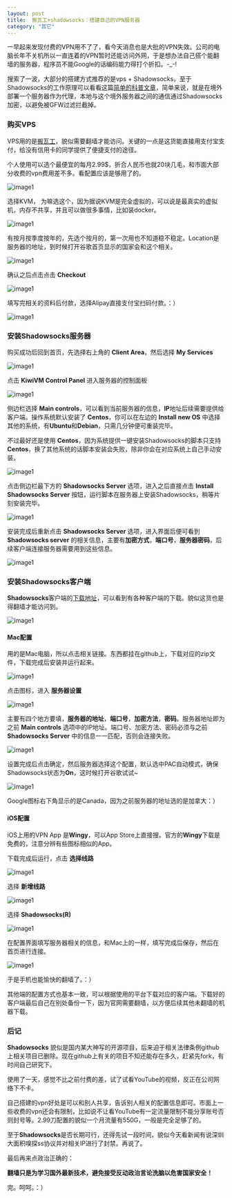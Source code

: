 ```yaml
---
layout: post
title:  搬瓦工+shadowsocks：搭建自己的VPN服务器
category: "其它"
---
```


一早起来发现付费的VPN用不了了，看今天消息也是大批的VPN失效。公司的电脑长年不关机所以一直连着的VPN暂时还能访问外网，于是想办法自己搭个能翻墙的服务器，程序员不能Google的话编码能力得打个折扣。-_-!

搜索了一波，大部分的搭建方式推荐的是vps + Shadowsocks，至于Shadowsocks的工作原理可以看看这篇[简单的科普文章](https://vc2tea.com/whats-shadowsocks/)，简单来说，就是在境外部署一个服务器作为代理，本地与这个境外服务器之间的通信通过Shadowsocks加密，以避免被GFW过滤拦截掉。

### 购买VPS

VPS用的是[搬瓦工](https://bandwagonhost.com)，貌似需要翻墙才能访问。关键的一点是这货能直接用支付宝支付，给没有信用卡的同学提供了便捷支付的途径。

个人使用可以选个最便宜的每月2.99$，折合人民币也就20块几毛，和市面大部分收费的vpn费用差不多。看配置应该是够用了的。

![image1](/images/posts/vpn/1.jpeg)

选择KVM， 为嘛选这个，因为据说KVM是完全虚拟的，可以说是最真实的虚拟机，内存不共享，并且可以做很多事情，比如装docker。

![image1](/images/posts/vpn/2.jpeg)

有按月按季度按年的，先选个按月的，第一次用也不知道稳不稳定。Location是服务器的地址，到时候打开谷歌首页显示的国家会和这个相关。

![image1](/images/posts/vpn/3.jpeg)

确认之后点击点击 **Checkout**

![image1](/images/posts/vpn/4.jpeg)

填写完相关的资料后付款，选择Alipay直接支付宝扫码付款。：）

![image1](/images/posts/vpn/5.jpeg)

### 安装Shadowsocks服务器

购买成功后回到首页，先选择右上角的 **Client Area**，然后选择 **My Services**

![image1](/images/posts/vpn/6.jpeg)

点击 **KiwiVM Control Panel** 进入服务器的控制面板

![image1](/images/posts/vpn/7.jpeg)

侧边栏选择 **Main controls**，可以看到当前服务器的信息，**IP**地址后续需要提供给客户端。操作系统默认安装了 **Centos**，你可以在左边的 **Install new OS** 中选择其他的系统，有**Ubuntu**和**Debian**，只需几分钟便可重装完毕。

不过最好还是使用 **Centos**，因为系统提供一键安装Shadowsocks的脚本只支持 **Centos**，换了其他系统的话脚本安装会失败，除非你会在对应系统上自己手动安装。

![image1](/images/posts/vpn/8.jpeg)

点击侧边栏最下方的 **Shadowsocks Server** 选项，进入之后直接点击 **Install Shadowsocks Server** 按钮，运行脚本在服务器上安装Shadowsocks，稍等片刻安装完毕。

![image1](/images/posts/vpn/19.png)

安装完成后重新点击 **Shadowsocks Server** 选项，进入界面后便可看到 **Shadowsocks server** 的相关信息，主要有**加密方式**，**端口号**，**服务器密码**，后续客户端连接服务器需要用到这些信息。

![image1](/images/posts/vpn/9.jpeg)

### 安装Shadowsocks客户端

**Shadowsocks**客户端的[下载地址](https://shadowsocks.org/en/download/clients.html)，可以看到有各种客户端的下载。貌似这货也是得翻墙才能访问到。

![image1](/images/posts/vpn/10.jpeg)

#### Mac配置

用的是Mac电脑，所以点击相关链接。东西都挂在github上，下载对应的zip文件，下载完成后安装并运行起来。

![image1](/images/posts/vpn/11.jpeg)

点击图标，进入 **服务器设置**

![image1](/images/posts/vpn/12.jpeg)

主要有四个地方要填，**服务器的地址**，**端口号**，**加密方法**，**密码**。服务器地址即为之前 **Main controls** 选项中的IP地址。端口号、加密方法、密码必须与之前 **Shadowsocks Server** 中的信息一一匹配，否则会连接失败。

![image1](/images/posts/vpn/13.jpeg)

设置完成后点击确定，然后服务器选择这个配置，默认选中PAC自动模式，确保Shadowsocks状态为**On**，这时候打开谷歌试试~

![image1](/images/posts/vpn/18.jpeg)

Google图标右下角显示的是Canada，因为之前服务器的地址选的是加拿大：）

#### iOS配置

iOS上用的VPN App 是**Wingy**，可以App Store上直接搜。官方的**Wingy**下载是免费的，注意分辨有些图标相似的App。

下载完成后运行，点击 **选择线路**

![image1](/images/posts/vpn/14.jpeg)

选择 **新增线路**

![image1](/images/posts/vpn/15.jpeg)

选择 **Shadowsocks(R)**

![image1](/images/posts/vpn/16.jpeg)

在配置界面填写服务器相关的信息，和Mac上的一样，填写完成后保存，然后在首页进行连接。

![image1](/images/posts/vpn/17.jpeg)

于是手机也能愉快的翻墙了。：）

其他端的配置方式也基本一致，可以根据使用的平台下载对应的客户端。下载好的客户端最后自己在别处备份一下，因为官网需要翻墙，以方便后续其他未翻墙的机器下载。

### 后记

**Shadowsocks** 貌似是国内某大神写的开源项目，后来迫于相关法律条例github上相关项目已删除。现在github上有关的项目不知还能存在多久，赶紧先fork，有时间自己研究下。

使用了一天，感觉不比之前付费的差，试了试看YouTube的视频，反正在公司网络下不卡。

自己搭建的vpn好处是可以和别人共享，告诉别人相关的配置信息即可。市面上一些收费的vpn还会有限制，比如说不让看YouTube有一定流量限制不能分享账号否则封号等。2.99刀配置的貌似一个月流量有550G，一般是完全足够了的。

至于**Shadowsocks**是否长期可行，还得先试一段时间，貌似今天看新闻有说深圳大面积嗅探ss协议并对相关IP进行了封禁。再说了。

最后再来点政治正确的：

**翻墙只是为学习国外最新技术，避免接受反动政治言论洗脑以危害国家安全！**

完。呵呵。：）
















